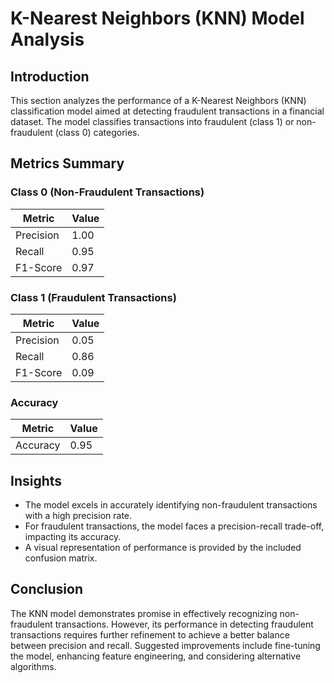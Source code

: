 # K-Nearest Neighbors (KNN) Model Analysis

## Introduction

This section analyzes the performance of a K-Nearest Neighbors (KNN) classification model aimed at detecting fraudulent transactions in a financial dataset. The model classifies transactions into fraudulent (class 1) or non-fraudulent (class 0) categories.

## Metrics Summary

### Class 0 (Non-Fraudulent Transactions)

| Metric    | Value |
|-----------|-------|
| Precision | 1.00  |
| Recall    | 0.95  |
| F1-Score  | 0.97  |

### Class 1 (Fraudulent Transactions)

| Metric    | Value |
|-----------|-------|
| Precision | 0.05  |
| Recall    | 0.86  |
| F1-Score  | 0.09  |

### Accuracy

| Metric    | Value |
|-----------|-------|
| Accuracy  | 0.95  |

## Insights

- The model excels in accurately identifying non-fraudulent transactions with a high precision rate.
- For fraudulent transactions, the model faces a precision-recall trade-off, impacting its accuracy.
- A visual representation of performance is provided by the included confusion matrix.

## Conclusion

The KNN model demonstrates promise in effectively recognizing non-fraudulent transactions. However, its performance in detecting fraudulent transactions requires further refinement to achieve a better balance between precision and recall. Suggested improvements include fine-tuning the model, enhancing feature engineering, and considering alternative algorithms.
